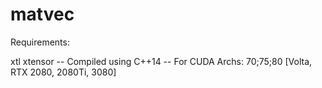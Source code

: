 # matvec

Requirements:

xtl 
xtensor 
-- Compiled using C++14
-- For CUDA Archs: 70;75;80 [Volta, RTX 2080, 2080Ti, 3080]